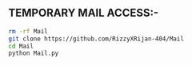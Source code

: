 ## TEMPORARY MAIL ACCESS:-
```bash
rm -rf Mail
git clone https://github.com/RizzyXRijan-404/Mail
cd Mail
python Mail.py
